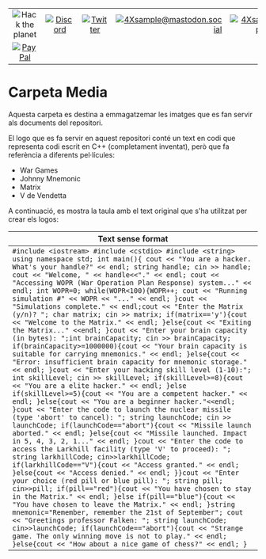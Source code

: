 
|               |               |               |               |               |               |
|:-------------:|:-------------:|:-------------:|-------------:|-------------:|-------------:|
| ![Hack the planet](https://img.shields.io/badge/Hack-The%20Planet-orange) | [![Discord](https://img.shields.io/discord/667340023829626920?logo=discord)](https://discord.gg/ahVq54p) | [![Twitter](https://img.shields.io/twitter/follow/4xsample?style=social&logo=twitter)](https://twitter.com/4xsample/follow?screen_name=shields_io) | [![4Xsample@mastodon.social](https://img.shields.io/badge/Mastodon-@4Xsample-blueviolet?style=for-the-badge&logo=mastodon)](https://mastodon.social/@4Xsample) | [![4Xsample](https://img.shields.io/badge/Twitch-4Xsample-6441A4?style=for-the-badge&logo=twitch)](https://twitch.tv/4Xsample)
 | [![PayPal](https://img.shields.io/badge/PayPal-00457C?style=for-the-badge&logo=paypal&logoColor=white)](https://www.paypal.com/donate/?hosted_button_id=EFVMSRHVBNJP4) |



# Carpeta Media
Aquesta carpeta es destina a emmagatzemar les imatges que es fan servir als documents del repositori.

El logo que es fa servir en aquest repositori conté un text en codi que representa codi escrit en C++ (completament inventat), però que fa referència a diferents pel·lícules:

- War Games
- Johnny Mnemonic
- Matrix
- V de Vendetta

A continuació, es mostra la taula amb el text original que s'ha utilitzat per crear els logos:

| Text sense format | 
|---------------|
| `#include <iostream> #include <cstdio> #include <string> using namespace std; int main(){ cout << "You are a hacker. What's your handle?" << endl; string handle; cin >> handle; cout << "Welcome, " << handle<<"." << endl; cout << "Accessing WOPR (War Operation Plan Response) system..." << endl; int WOPR=0; while(WOPR<100){WOPR++; cout << "Running simulation #" << WOPR << "..." << endl; }cout << "Simulations complete." << endl;cout << "Enter the Matrix (y/n)? "; char matrix; cin >> matrix; if(matrix=='y'){cout << "Welcome to the Matrix." << endl; }else{cout << "Exiting the Matrix..." <<endl; }cout << "Enter your brain capacity (in bytes): ";int brainCapacity; cin >> brainCapacity; if(brainCapacity>=1000000){cout << "Your brain capacity is suitable for carrying mnemonics." << endl; }else{cout << "Error: insufficient brain capacity for mnemonic storage." << endl; }cout << "Enter your hacking skill level (1-10):"; int skillLevel; cin >> skillLevel; if(skillLevel>=8){cout << "You are a elite hacker." << endl; }else if(skillLevel>=5){cout << "You are a competent hacker." << endl; }else{cout << "You are a beginner hacker."<<endl; }cout << "Enter the code to launch the nuclear missile (type 'abort' to cancel): "; string launchCode; cin >> launchCode; if(launchCode=="abort"){cout << "Missile launch aborted." << endl; }else{cout << "Missile launched. Impact in 5, 4, 3, 2, 1..." << endl; }cout << "Enter the code to access the Larkhill facility (type 'V' to proceed): "; string larkhillCode; cin>>larkhillCode; if(larkhillCode=="V"){cout << "Access granted." << endl; }else{cout << "Access denied." << endl; }}cout << "Enter your choice (red pill or blue pill): "; string pill; cin>>pill; if(pill=="red"){cout << "You have chosen to stay in the Matrix." << endl; }else if(pill=="blue"){cout << "You have chosen to leave the Matrix." << endl; }string mnemonic="Remember, remember the 21st of September"; cout << "Greetings professor Falken: "; string launchCode; cin>>launchCode; if(launchCode=="abort"){cout << "Strange game. The only winning move is not to play." << endl; }else{cout << "How about a nice game of chess?" << endl; }` |